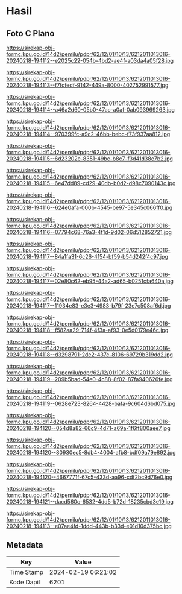 # Hasil

## Foto C Plano

https://sirekap-obj-formc.kpu.go.id/14d2/pemilu/pdpr/62/12/01/10/13/6212011013016-20240218-194112--e2025c22-054b-4bd2-ae4f-a03da4a05f28.jpg

https://sirekap-obj-formc.kpu.go.id/14d2/pemilu/pdpr/62/12/01/10/13/6212011013016-20240218-194113--f7fcfedf-9142-449a-8000-402752991577.jpg

https://sirekap-obj-formc.kpu.go.id/14d2/pemilu/pdpr/62/12/01/10/13/6212011013016-20240218-194114--a46a2d60-05b0-47ac-a0af-0ab093969263.jpg

https://sirekap-obj-formc.kpu.go.id/14d2/pemilu/pdpr/62/12/01/10/13/6212011013016-20240218-194114--970399fc-a9c2-46bb-bebc-f73f937aa812.jpg

https://sirekap-obj-formc.kpu.go.id/14d2/pemilu/pdpr/62/12/01/10/13/6212011013016-20240218-194115--6d23202e-8351-49bc-b8c7-f3d41d38e7b2.jpg

https://sirekap-obj-formc.kpu.go.id/14d2/pemilu/pdpr/62/12/01/10/13/6212011013016-20240218-194115--6e47dd89-cd29-40db-b0d2-d98c7090143c.jpg

https://sirekap-obj-formc.kpu.go.id/14d2/pemilu/pdpr/62/12/01/10/13/6212011013016-20240218-194116--624e0afa-000b-4545-be97-5e345c066ff0.jpg

https://sirekap-obj-formc.kpu.go.id/14d2/pemilu/pdpr/62/12/01/10/13/6212011013016-20240218-194116--07794c68-76a3-4f1d-9d02-06d512852721.jpg

https://sirekap-obj-formc.kpu.go.id/14d2/pemilu/pdpr/62/12/01/10/13/6212011013016-20240218-194117--84a1fa31-6c26-4154-bf59-b54d242f4c97.jpg

https://sirekap-obj-formc.kpu.go.id/14d2/pemilu/pdpr/62/12/01/10/13/6212011013016-20240218-194117--02e80c62-eb95-44a2-ad65-b0251cfa640a.jpg

https://sirekap-obj-formc.kpu.go.id/14d2/pemilu/pdpr/62/12/01/10/13/6212011013016-20240218-194117--11934e83-e3e3-4983-b79f-23e7c508af6d.jpg

https://sirekap-obj-formc.kpu.go.id/14d2/pemilu/pdpr/62/12/01/10/13/6212011013016-20240218-194118--f582aa29-714f-4f3a-af93-0e5d0179e46c.jpg

https://sirekap-obj-formc.kpu.go.id/14d2/pemilu/pdpr/62/12/01/10/13/6212011013016-20240218-194118--d3298791-2de2-437c-8106-69729b319dd2.jpg

https://sirekap-obj-formc.kpu.go.id/14d2/pemilu/pdpr/62/12/01/10/13/6212011013016-20240218-194119--209b5bad-54e0-4c88-8f02-87fa940626fe.jpg

https://sirekap-obj-formc.kpu.go.id/14d2/pemilu/pdpr/62/12/01/10/13/6212011013016-20240218-194119--0628e723-8264-4428-bafa-9c604d6bd075.jpg

https://sirekap-obj-formc.kpu.go.id/14d2/pemilu/pdpr/62/12/01/10/13/6212011013016-20240218-194120--054d8a82-66c9-4d71-a69a-1f6ff800aee7.jpg

https://sirekap-obj-formc.kpu.go.id/14d2/pemilu/pdpr/62/12/01/10/13/6212011013016-20240218-194120--80930ec5-8db4-4004-afb8-bdf09a79e892.jpg

https://sirekap-obj-formc.kpu.go.id/14d2/pemilu/pdpr/62/12/01/10/13/6212011013016-20240218-194120--4667771f-67c5-433d-aa96-cdf2bc9d76e0.jpg

https://sirekap-obj-formc.kpu.go.id/14d2/pemilu/pdpr/62/12/01/10/13/6212011013016-20240218-194121--dacd560c-6532-4dd5-b72d-18235cbd3e19.jpg

https://sirekap-obj-formc.kpu.go.id/14d2/pemilu/pdpr/62/12/01/10/13/6212011013016-20240218-194113--e07ae4fd-1ddd-443b-b33d-e01d10d375bc.jpg


## Metadata

| Key        | Value               |
| ---------- | ------------------- |
| Time Stamp | 2024-02-19 06:21:02 |
| Kode Dapil | 6201                |



